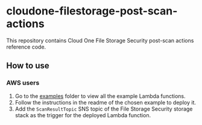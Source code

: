 # cloudone-filestorage-post-scan-actions

This repository contains Cloud One File Storage Security post-scan actions reference code.

## How to use

### AWS users

1. Go to the [examples](examples/) folder to view all the example Lambda functions. 
2. Follow the instructions in the readme of the chosen example to deploy it.
3. Add the `ScanResultTopic` SNS topic of the File Storage Security storage stack as the trigger for the deployed Lambda function.
